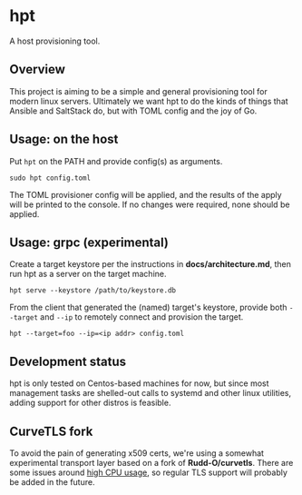 # hpt

A host provisioning tool.

## Overview

This project is aiming to be a simple and general provisioning tool for modern
linux servers. Ultimately we want hpt to do the kinds of things that Ansible and
SaltStack do, but with TOML config and the joy of Go.

## Usage: on the host 

Put `hpt` on the PATH and provide config(s) as arguments.

```
sudo hpt config.toml
```

The TOML provisioner config will be applied, and the results of the apply will 
be printed to the console. If no changes were required, none should be applied.

## Usage: grpc (experimental)

Create a target keystore per the instructions in **docs/architecture.md**, then
run hpt as a server on the target machine.

```
hpt serve --keystore /path/to/keystore.db
```

From the client that generated the (named) target's keystore, provide both 
`--target` and `--ip` to remotely connect and provision the target.

```
hpt --target=foo --ip=<ip addr> config.toml
```

## Development status

hpt is only tested on Centos-based machines for now, but since most management
tasks are shelled-out calls to systemd and other linux utilities, adding support
for other distros is feasible.

## CurveTLS fork

To avoid the pain of generating x509 certs, we're using a somewhat experimental
transport layer based on a fork of **Rudd-O/curvetls**. There are some 
issues around [high CPU usage](#17), so regular TLS support will probably
be added in the future.

